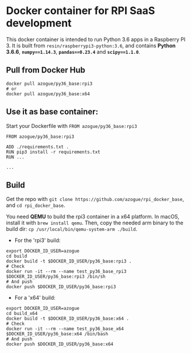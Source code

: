 # Docker container for RPI SaaS development

This docker container is intended to run Python 3.6 apps in a Raspberry PI 3. It is built from `resin/raspberrypi3-python:3.6`, and contains **Python 3.6.6**, **`numpy==1.14.3`**, **`pandas==0.23.4`** and **`scipy==1.1.0`**.

## Pull from Docker Hub

```
docker pull azogue/py36_base:rpi3
# or
docker pull azogue/py36_base:x64
```

## Use it as base container:

Start your Dockerfile with `FROM azogue/py36_base:rpi3`

```
FROM azogue/py36_base:rpi3

ADD ./requirements.txt .
RUN pip3 install -r requirements.txt
RUN ...

...
```

## Build

Get the repo with `git clone https://github.com/azogue/rpi_docker_base`, and `cd rpi_docker_base`.

You need **QEMU** to build the rpi3 container in a x64 platform. In macOS, install it with `brew install qemu`.
Then, copy the needed arm binary to the build dir: `cp /usr/local/bin/qemu-system-arm ./build`.

* For the 'rpi3' build:

```
export DOCKER_ID_USER=azogue
cd build
docker build -t $DOCKER_ID_USER/py36_base:rpi3 .
# Check
docker run -it --rm --name test_py36_base_rpi3 $DOCKER_ID_USER/py36_base:rpi3 /bin/sh
# And push
docker push $DOCKER_ID_USER/py36_base:rpi3
```

* For a 'x64' build:

```
export DOCKER_ID_USER=azogue
cd build_x64
docker build -t $DOCKER_ID_USER/py36_base:x64 .
# Check
docker run -it --rm --name test_py36_base_x64 $DOCKER_ID_USER/py36_base:x64 /bin/bash
# And push
docker push $DOCKER_ID_USER/py36_base:x64
```
